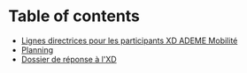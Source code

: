 # Table of contents

* [Lignes directrices pour les participants XD ADEME Mobilité](README.md)
* [Planning](planning.md)
* [Dossier de réponse à l'XD](dossier-de-reponse-a-lxd.md)
